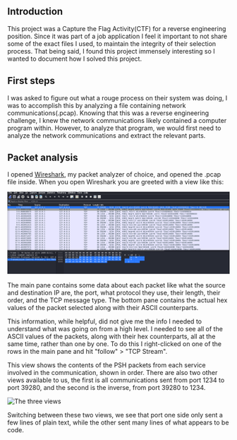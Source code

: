 ## Introduction
This project was a Capture the Flag Activity(CTF) for a reverse engineering position. Since it was part of a job application I feel it important to not share some of the exact files I used, to maintain the integrity of their selection process. That being said, I found this project immensely interesting so I wanted to document how I solved this project. 

## First steps
I was asked to figure out what a rouge process on their system was doing, I was to accomplish this by analyzing a file containing network communications(.pcap).
Knowing that this was a reverse engineering challenge, I knew the network communications likely contained a computer program within. However, to analyze that program, we would first need to analyze the network communications and extract the relevant parts.  

## Packet analysis
I opened [Wireshark](https://www.wireshark.org/), my packet analyzer of choice, and opened the .pcap file inside.
When you open Wireshark you are greeted with a view like this: 

![pcap Screenshot](./pcapScreenshot.png)

The main pane contains some data about each packet like what the source and destination IP are, the port, what protocol they use, their length, their order, and the TCP message type. 
The bottom pane contains the actual hex values of the packet selected along with their ASCII counterparts. 

This information, while helpful, did not give me the info I needed to understand what was going on from a high level. I needed to see all of the ASCII values of the packets, along with their hex counterparts, all at the same time, rather than one by one. To do this I right-clicked on one of the rows in the main pane and hit "follow" > "TCP Stream". 

This view shows the contents of the PSH packets from each service involved in the communication, shown in order. There are also two other views available to us, the first is all communications sent from port 1234 to port 39280, and the second is the inverse, from port 39280 to 1234. 

![The three views]()

Switching between these two views, we see that port one side only sent a few lines of plain text, while the other sent many lines of what appears to be code. 
